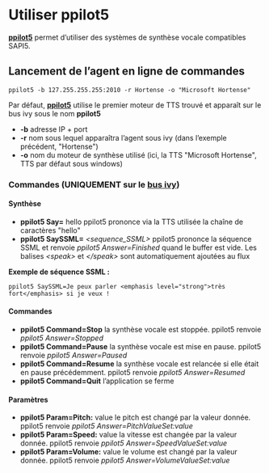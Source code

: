 # Utiliser ppilot5
**[ppilot5](https://github.com/truillet/ivy/blob/master/agents/ppilot5_3.3.zip)** permet d’utiliser des systèmes de synthèse vocale compatibles SAPI5.

## Lancement de l’agent en ligne de commandes
```
ppilot5 -b 127.255.255.255:2010 -r Hortense -o "Microsoft Hortense"
```
Par défaut, **[ppilot5](https://github.com/truillet/ivy/blob/master/agents/ppilot5_3.3.zip)** utilise le premier moteur de TTS trouvé et apparaît sur le bus ivy sous le nom **ppilot5**

* **-b** adresse IP + port
* **-r** nom sous lequel apparaîtra l’agent sous ivy (dans l’exemple précédent, "Hortense")
* **-o** nom du moteur de synthèse utilisé (ici, la TTS "Microsoft Hortense", TTS par défaut sous windows)

### Commandes (UNIQUEMENT sur le [bus ivy](https://github.com/truillet/ivy))

#### Synthèse
* **ppilot5 Say=** hello	ppilot5 prononce via la TTS utilisée la chaîne de caractères "hello"
* **ppilot5 SaySSML=** *<sequence_SSML>*	ppilot5 prononce la séquence SSML et renvoie *ppilot5 Answer=Finished* quand le buffer est vide. Les balises *\<speak\>* et *\</speak\>* sont automatiquement ajoutées au flux	

**Exemple de séquence SSML :** 
```
ppilot5 SaySSML=Je peux parler <emphasis level="strong">très fort</emphasis> si je veux !
```

#### Commandes
* **ppilot5 Command=Stop**	la synthèse vocale est stoppée. ppilot5 renvoie *ppilot5 Answer=Stopped*
* **ppilot5 Command=Pause**	la synthèse vocale est mise en pause. ppilot5 renvoie *ppilot5 Answer=Paused*
* **ppilot5 Command=Resume** la synthèse vocale est relancée si elle était en pause précédemment. ppilot5 renvoie *ppilot5 Answer=Resumed*
* **ppilot5 Command=Quit**	l’application se ferme

#### Paramètres
* **ppilot5 Param=Pitch:** value	le pitch est changé par la valeur donnée. ppilot5 renvoie *ppilot5 Answer=PitchValueSet:value*
* **ppilot5 Param=Speed:** value	la vitesse est changée par la valeur donnée. ppilot5 renvoie *ppilot5 Answer=SpeedValueSet:value*
* **ppilot5 Param=Volume:** value le volume est changé par la valeur donnée. ppilot5 renvoie *ppilot5 Answer=VolumeValueSet:value*
